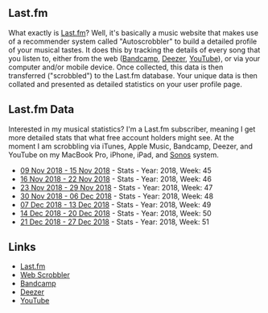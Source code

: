 ## Last.fm

What exactly is [Last.fm](https://www.last.fm/home)? Well, it's basically a music website that makes use of a recommender system called "Autoscrobbler" to build a detailed profile of your musical tastes. It does this by tracking the details of every  song that you listen to, either from the web ([Bandcamp](https://bandcamp.com/), [Deezer](https://www.deezer.com), [YouTube](https://www.youtube.com/)), or via your computer and/or mobile device. Once collected, this data is then transferred ("scrobbled") to the Last.fm database. Your unique data is then collated and presented as detailed statistics on your user profile page.

## Last.fm Data

Interested in my musical statistics? I'm a Last.fm subscriber, meaning I get more detailed stats that what free account holders might see. At the moment I am scrobbling via iTunes, Apple Music, Bandcamp, Deezer, and YouTube on my MacBook Pro, iPhone, iPad, and [Sonos](https://www.sonos.com) system.

- [09 Nov 2018 - 15 Nov 2018](https://www.last.fm/user/phmullins/listening-report/year/2018/week/45) - Stats - Year: 2018, Week: 45
- [16 Nov 2018 - 22 Nov 2018](https://www.last.fm/user/phmullins/listening-report/year/2018/week/46) - Stats - Year: 2018, Week: 46
- [23 Nov 2018 - 29 Nov 2018](https://www.last.fm/user/phmullins/listening-report/year/2018/week/47) - Stats - Year: 2018, Week: 47
- [30 Nov 2018 - 06 Dec 2018](https://www.last.fm/user/phmullins/listening-report/year/2018/week/48) - Stats - Year: 2018, Week: 48
- [07 Dec 2018 - 13 Dec 2018](https://www.last.fm/user/phmullins/listening-report/year/2018/week/49) - Stats - Year: 2018, Week: 49
- [14 Dec 2018 - 20 Dec 2018](https://www.last.fm/user/phmullins/listening-report/year/2018/week/50) - Stats - Year: 2018, Week: 50
- [21 Dec 2018 - 27 Dec 2018](https://www.last.fm/user/phmullins/listening-report/year/2018/week/51) - Stats - Year: 2018, Week: 51

## Links

- [Last.fm](https://www.last.fm/home)
- [Web Scrobbler](https://addons.mozilla.org/en-US/firefox/addon/web-scrobbler/)
- [Bandcamp](https://bandcamp.com/)
- [Deezer](https://www.deezer.com)
- [YouTube](https://www.youtube.com/)


